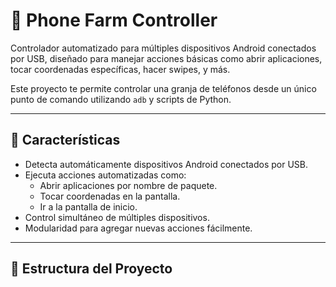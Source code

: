 # 📱 Phone Farm Controller

Controlador automatizado para múltiples dispositivos Android conectados por USB, diseñado para manejar acciones básicas como abrir aplicaciones, tocar coordenadas específicas, hacer swipes, y más.

Este proyecto te permite controlar una granja de teléfonos desde un único punto de comando utilizando `adb` y scripts de Python.

---

## 🚀 Características

- Detecta automáticamente dispositivos Android conectados por USB.
- Ejecuta acciones automatizadas como:
  - Abrir aplicaciones por nombre de paquete.
  - Tocar coordenadas en la pantalla.
  - Ir a la pantalla de inicio.
- Control simultáneo de múltiples dispositivos.
- Modularidad para agregar nuevas acciones fácilmente.

---

## 📁 Estructura del Proyecto

